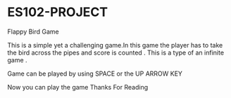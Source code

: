 # ES102-PROJECT
Flappy Bird Game

This is a simple yet a challenging game.In this game the player has to take the bird across the pipes and score is counted .
This is a type of an infinite game .

Game can be played by using SPACE or the UP ARROW KEY 

Now you can play the game
Thanks For Reading

